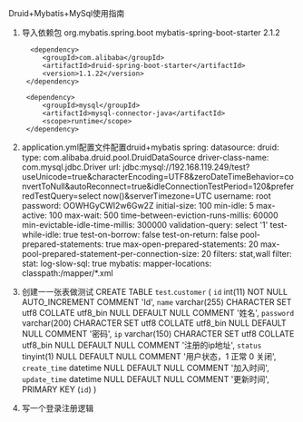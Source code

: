 Druid+Mybatis+MySql使用指南
1. 导入依赖包
        <dependency>
            <groupId>org.mybatis.spring.boot</groupId>
            <artifactId>mybatis-spring-boot-starter</artifactId>
            <version>2.1.2</version>
        </dependency>

         <dependency>
            <groupId>com.alibaba</groupId>
            <artifactId>druid-spring-boot-starter</artifactId>
            <version>1.1.22</version>
        </dependency>
        
        <dependency>
            <groupId>mysql</groupId>
            <artifactId>mysql-connector-java</artifactId>
            <scope>runtime</scope>
        </dependency>
2. application.yml配置文件配置druid+mybatis
spring:
  datasource:
    druid:
      type: com.alibaba.druid.pool.DruidDataSource
      driver-class-name: com.mysql.jdbc.Driver
      url: jdbc:mysql://192.168.119.249/test?useUnicode=true&characterEncoding=UTF8&zeroDateTimeBehavior=convertToNull&autoReconnect=true&idleConnectionTestPeriod=120&preferredTestQuery=select now()&serverTimezone=UTC
      username: root
      password: OOWHGyCWI2w6Gw2Z
      initial-size: 100
      min-idle: 5
      max-active: 100
      max-wait: 500
      time-between-eviction-runs-millis: 60000
      min-evictable-idle-time-millis: 300000
      validation-query: select '1'
      test-while-idle: true
      test-on-borrow: false
      test-on-return: false
      pool-prepared-statements: true
      max-open-prepared-statements: 20
      max-pool-prepared-statement-per-connection-size: 20
      filters: stat,wall
      filter:
        stat:
          log-slow-sql: true
 mybatis:
   mapper-locations: classpath:/mapper/*.xml

3. 创建一一张表做测试
CREATE TABLE `test`.`customer` (
    `id` int(11) NOT NULL AUTO_INCREMENT COMMENT 'Id',
    `name` varchar(255) CHARACTER SET utf8 COLLATE utf8_bin NULL DEFAULT NULL COMMENT '姓名',
    `password` varchar(200) CHARACTER SET utf8 COLLATE utf8_bin NULL DEFAULT NULL COMMENT '密码',
    `ip` varchar(150) CHARACTER SET utf8 COLLATE utf8_bin NULL DEFAULT NULL COMMENT '注册的ip地址',
    `status` tinyint(1) NULL DEFAULT NULL COMMENT '用户状态，1 正常 0 关闭',
    `create_time` datetime NULL DEFAULT NULL COMMENT '加入时间',
    `update_time` datetime NULL DEFAULT NULL COMMENT '更新时间',
    PRIMARY KEY (`id`) 
)
4. 写一个登录注册逻辑

